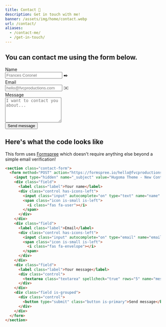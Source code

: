 ```yaml
---
title: Contact 📨️
description: Get in touch with me!
banner: /assets/img/home/contact.webp
url: /contact/
aliases:
  - /contact-me/
  - /get-in-touch/
---
```


## You can contact me using the form below.

<section class="contact-form">
  <form method="POST" action="https://formspree.io/hello@fvcproductions.com">
    <input type="hidden" name="_subject" value="Hugoma Theme - New Contact Message">
    <div class="field">
      <label class="label">Name</label>
      <div class="control has-icons-left">
        <input class="input" autocomplete="on" type="text" name="name" placeholder="Frances Coronel">
        <span class="icon is-small is-left">
          ✒️
        </span>
      </div>
    </div>
    <div class="field">
      <label class="label">Email</label>
      <div class="control has-icons-left">
        <input class="input" autocomplete="on" type="email" name="email" placeholder="hello@fvcproductions.com">
        <span class="icon is-small is-left">
          ✉️
        </span>
      </div>
    </div>
    <div class="field">
      <label class="label">Message</label>
      <div class="control">
        <textarea class="textarea" spellcheck="true" rows="5" name="message" id="message" placeholder="I want to contact you about..."></textarea>
      </div>
    </div>
    <div class="field is-grouped">
      <div class="control">
        <button type="submit" class="button is-primary">Send message</button>
      </div>
    </div>
  </form>
</section>

## Here's what the code looks like

This form uses [Formspree](https://formspree.io/) which doesn't require anything else beyond a simple email verification!

```html
<section class="contact-form">
  <form method="POST" action="https://formspree.io/hello@fvcproductions.com">
    <input type="hidden" name="_subject" value="Hugoma Theme - New Contact Message">
    <div class="field">
      <label class="label">Your name</label>
      <div class="control has-icons-left">
        <input class="input" autocomplete="on" type="text" name="name" placeholder="Frances Coronel">
        <span class="icon is-small is-left">
          <i class="fas fa-user"></i>
        </span>
      </div>
    </div>
    <div class="field">
      <label class="label">Email</label>
      <div class="control has-icons-left">
        <input class="input" autocomplete="on" type="email" name="email" placeholder="hello@fvcproductions.com">
        <span class="icon is-small is-left">
          <i class="fas fa-envelope"></i>
        </span>
      </div>
    </div>
    <div class="field">
      <label class="label">Your message</label>
      <div class="control">
        <textarea class="textarea" spellcheck="true" rows="5" name="message" id="message" placeholder="I want to contact you about..."></textarea>
      </div>
    </div>
    <div class="field is-grouped">
      <div class="control">
        <button type="submit" class="button is-primary">Send message</button>
      </div>
    </div>
  </form>
</section>
```
